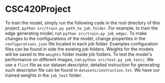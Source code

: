# CSC420Project

To train the model, simply run the following code in the root directory of this project, `python src/train.py path_to_job_folder`.
For example, to train the edge generating model, run `python src/train.py job_edge/`. To make changes to the configurations of the model, change properties in the `configurations.json` file located in each job folder. Examples configuration files can be found in side the existing job folders. Weights for the models will be saved to the `weights` folder inside job folders.
To test the model's performance on different images, run `python src/test.py job_test/`. We use a `flist` file as our dataset descriptor, detailed instruction for generating such descriptor file can be found in `datasets/instruction.txt`. We have our trained weights in the `job_test` folder.
